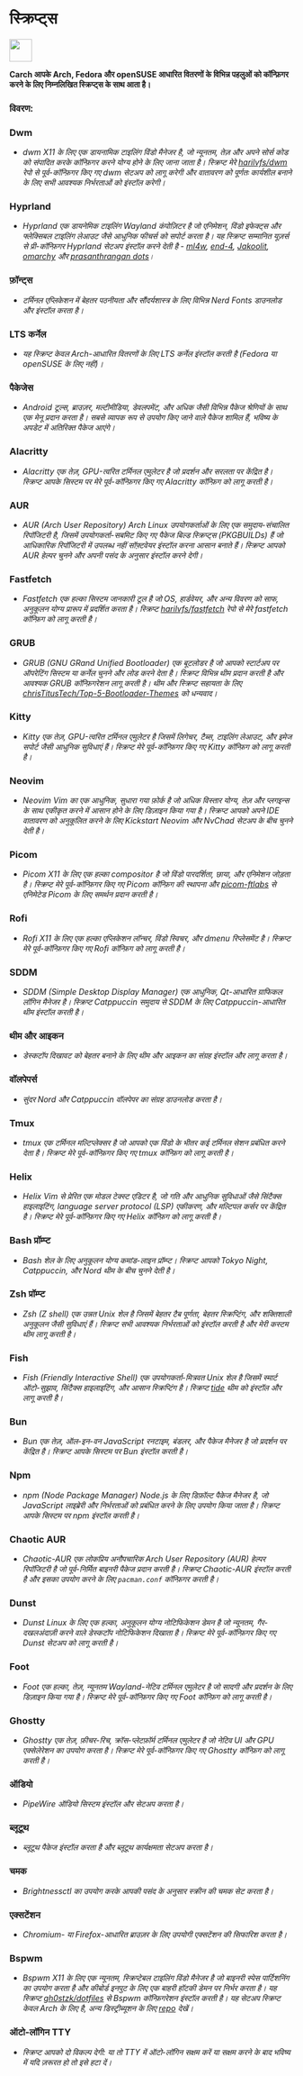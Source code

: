 # स्क्रिप्ट्स

<img src="https://cdn-icons-png.flaticon.com/128/3721/3721643.png" width="40" />

**Carch आपके Arch, Fedora और openSUSE आधारित वितरणों के विभिन्न पहलुओं को कॉन्फ़िगर करने के लिए निम्नलिखित स्क्रिप्ट्स के साथ आता है।**

### विवरण:

### Dwm
- *dwm X11 के लिए एक डायनामिक टाइलिंग विंडो मैनेजर है, जो न्यूनतम, तेज़ और अपने सोर्स कोड को संपादित करके कॉन्फ़िगर करने योग्य होने के लिए जाना जाता है। स्क्रिप्ट मेरे [harilvfs/dwm](https://github.com/harilvfs/dwm) रेपो से पूर्व-कॉन्फ़िगर किए गए dwm सेटअप को लागू करेगी और वातावरण को पूर्णतः कार्यशील बनाने के लिए सभी आवश्यक निर्भरताओं को इंस्टॉल करेगी।*

### Hyprland
- *Hyprland एक डायनेमिक टाइलिंग Wayland कंपोज़िटर है जो एनिमेशन, विंडो इफेक्ट्स और फ्लेक्सिबल टाइलिंग लेआउट जैसे आधुनिक फीचर्स को सपोर्ट करता है। यह स्क्रिप्ट सम्मानित यूज़र्स से प्री-कॉन्फ़िगर Hyprland सेटअप इंस्टॉल करने देती है - [ml4w](https://github.com/mylinuxforwork/dotfiles), [end-4](https://github.com/end-4/dots-hyprland), [Jakoolit](https://github.com/JaKooLit/Arch-Hyprland), [omarchy](https://github.com/basecamp/omarchy) और [prasanthrangan dots](https://github.com/prasanthrangan/hyprdots)।*

### फ़ॉन्ट्स
- *टर्मिनल एप्लिकेशन में बेहतर पठनीयता और सौंदर्यशास्त्र के लिए विभिन्न Nerd Fonts डाउनलोड और इंस्टॉल करता है।*

### LTS कर्नेल
- *यह स्क्रिप्ट केवल Arch-आधारित वितरणों के लिए LTS कर्नेल इंस्टॉल करती है (Fedora या openSUSE के लिए नहीं)।*

### पैकेजेस
- *Android टूल्स, ब्राउज़र, मल्टीमीडिया, डेवलपमेंट, और अधिक जैसी विभिन्न पैकेज श्रेणियों के साथ एक मेनू प्रदान करता है। सबसे व्यापक रूप से उपयोग किए जाने वाले पैकेज शामिल हैं, भविष्य के अपडेट में अतिरिक्त पैकेज आएंगे।*

### Alacritty
- *Alacritty एक तेज़, GPU-त्वरित टर्मिनल एमुलेटर है जो प्रदर्शन और सरलता पर केंद्रित है। स्क्रिप्ट आपके सिस्टम पर मेरे पूर्व-कॉन्फ़िगर किए गए Alacritty कॉन्फ़िग को लागू करती है।*

### AUR
- *AUR (Arch User Repository) Arch Linux उपयोगकर्ताओं के लिए एक समुदाय-संचालित रिपॉजिटरी है, जिसमें उपयोगकर्ता-सबमिट किए गए पैकेज बिल्ड स्क्रिप्ट्स (PKGBUILDs) हैं जो आधिकारिक रिपॉजिटरी में उपलब्ध नहीं सॉफ़्टवेयर इंस्टॉल करना आसान बनाते हैं। स्क्रिप्ट आपको AUR हेल्पर चुनने और अपनी पसंद के अनुसार इंस्टॉल करने देगी।*

### Fastfetch
- *Fastfetch एक हल्का सिस्टम जानकारी टूल है जो OS, हार्डवेयर, और अन्य विवरण को साफ, अनुकूलन योग्य प्रारूप में प्रदर्शित करता है। स्क्रिप्ट [harilvfs/fastfetch](https://github.com/harilvfs/fastfetch) रेपो से मेरे fastfetch कॉन्फ़िग को लागू करती है।*

### GRUB
- *GRUB (GNU GRand Unified Bootloader) एक बूटलोडर है जो आपको स्टार्टअप पर ऑपरेटिंग सिस्टम या कर्नेल चुनने और लोड करने देता है। स्क्रिप्ट विभिन्न थीम प्रदान करती है और आवश्यक GRUB कॉन्फ़िगरेशन लागू करती है। थीम और स्क्रिप्ट सहायता के लिए [chrisTitusTech/Top-5-Bootloader-Themes](https://github.com/chrisTitusTech/Top-5-Bootloader-Themes) को धन्यवाद।*

### Kitty
- *Kitty एक तेज़, GPU-त्वरित टर्मिनल एमुलेटर है जिसमें लिगेचर, टैब्स, टाइलिंग लेआउट, और इमेज सपोर्ट जैसी आधुनिक सुविधाएं हैं। स्क्रिप्ट मेरे पूर्व-कॉन्फ़िगर किए गए Kitty कॉन्फ़िग को लागू करती है।*

### Neovim
- *Neovim Vim का एक आधुनिक, सुधारा गया फ़ोर्क है जो अधिक विस्तार योग्य, तेज़ और प्लगइन्स के साथ एकीकृत करने में आसान होने के लिए डिज़ाइन किया गया है। स्क्रिप्ट आपको अपने IDE वातावरण को अनुकूलित करने के लिए Kickstart Neovim और NvChad सेटअप के बीच चुनने देती है।*

### Picom
- *Picom X11 के लिए एक हल्का compositor है जो विंडो पारदर्शिता, छाया, और एनिमेशन जोड़ता है। स्क्रिप्ट मेरे पूर्व-कॉन्फ़िगर किए गए Picom कॉन्फ़िग की स्थापना और [picom-ftlabs](https://github.com/r0-zero/picom) से एनिमेटेड Picom के लिए समर्थन प्रदान करती है।*

### Rofi
- *Rofi X11 के लिए एक हल्का एप्लिकेशन लॉन्चर, विंडो स्विचर, और dmenu रिप्लेसमेंट है। स्क्रिप्ट मेरे पूर्व-कॉन्फ़िगर किए गए Rofi कॉन्फ़िग को लागू करती है।*

### SDDM
- *SDDM (Simple Desktop Display Manager) एक आधुनिक, Qt-आधारित ग्राफिकल लॉगिन मैनेजर है। स्क्रिप्ट Catppuccin समुदाय से SDDM के लिए Catppuccin-आधारित थीम इंस्टॉल करती है।*

### थीम और आइकन
- *डेस्कटॉप दिखावट को बेहतर बनाने के लिए थीम और आइकन का संग्रह इंस्टॉल और लागू करता है।*

### वॉलपेपर्स
- *सुंदर Nord और Catppuccin वॉलपेपर का संग्रह डाउनलोड करता है।*

### Tmux
- *tmux एक टर्मिनल मल्टिप्लेक्सर है जो आपको एक विंडो के भीतर कई टर्मिनल सेशन प्रबंधित करने देता है। स्क्रिप्ट मेरे पूर्व-कॉन्फ़िगर किए गए tmux कॉन्फ़िग को लागू करती है।*

### Helix
- *Helix Vim से प्रेरित एक मोडल टेक्स्ट एडिटर है, जो गति और आधुनिक सुविधाओं जैसे सिंटैक्स हाइलाइटिंग, language server protocol (LSP) एकीकरण, और मल्टिपल कर्सर पर केंद्रित है। स्क्रिप्ट मेरे पूर्व-कॉन्फ़िगर किए गए Helix कॉन्फ़िग को लागू करती है।*

### Bash प्रॉम्प्ट
- *Bash शेल के लिए अनुकूलन योग्य कमांड-लाइन प्रॉम्प्ट। स्क्रिप्ट आपको Tokyo Night, Catppuccin, और Nord थीम के बीच चुनने देती है।*

### Zsh प्रॉम्प्ट
- *Zsh (Z shell) एक उन्नत Unix शेल है जिसमें बेहतर टैब पूर्णता, बेहतर स्क्रिप्टिंग, और शक्तिशाली अनुकूलन जैसी सुविधाएं हैं। स्क्रिप्ट सभी आवश्यक निर्भरताओं को इंस्टॉल करती है और मेरी कस्टम थीम लागू करती है।*

### Fish
- *Fish (Friendly Interactive Shell) एक उपयोगकर्ता-मित्रवत Unix शेल है जिसमें स्मार्ट ऑटो-सुझाव, सिंटैक्स हाइलाइटिंग, और आसान स्क्रिप्टिंग है। स्क्रिप्ट [tide](https://github.com/IlanCosman/tide) थीम को इंस्टॉल और लागू करती है।*

### Bun
- *Bun एक तेज़, ऑल-इन-वन JavaScript रनटाइम, बंडलर, और पैकेज मैनेजर है जो प्रदर्शन पर केंद्रित है। स्क्रिप्ट आपके सिस्टम पर Bun इंस्टॉल करती है।*

### Npm
- *npm (Node Package Manager) Node.js के लिए डिफ़ॉल्ट पैकेज मैनेजर है, जो JavaScript लाइब्रेरी और निर्भरताओं को प्रबंधित करने के लिए उपयोग किया जाता है। स्क्रिप्ट आपके सिस्टम पर npm इंस्टॉल करती है।*

### Chaotic AUR
- *Chaotic-AUR एक लोकप्रिय अनौपचारिक Arch User Repository (AUR) हेल्पर रिपॉजिटरी है जो पूर्व-निर्मित बाइनरी पैकेज प्रदान करती है। स्क्रिप्ट Chaotic-AUR इंस्टॉल करती है और इसका उपयोग करने के लिए `pacman.conf` कॉन्फ़िगर करती है।*

### Dunst
- *Dunst Linux के लिए एक हल्का, अनुकूलन योग्य नोटिफिकेशन डेमन है जो न्यूनतम, गैर-दखलअंदाज़ी करने वाले डेस्कटॉप नोटिफिकेशन दिखाता है। स्क्रिप्ट मेरे पूर्व-कॉन्फ़िगर किए गए Dunst सेटअप को लागू करती है।*

### Foot
- *Foot एक हल्का, तेज़, न्यूनतम Wayland-नेटिव टर्मिनल एमुलेटर है जो सादगी और प्रदर्शन के लिए डिज़ाइन किया गया है। स्क्रिप्ट मेरे पूर्व-कॉन्फ़िगर किए गए Foot कॉन्फ़िग को लागू करती है।*

### Ghostty
- *Ghostty एक तेज़, फ़ीचर-रिच, क्रॉस-प्लेटफ़ॉर्म टर्मिनल एमुलेटर है जो नेटिव UI और GPU एक्सेलेरेशन का उपयोग करता है। स्क्रिप्ट मेरे पूर्व-कॉन्फ़िगर किए गए Ghostty कॉन्फ़िग को लागू करती है।*

### ऑडियो
- *PipeWire ऑडियो सिस्टम इंस्टॉल और सेटअप करता है।*

### ब्लूटूथ
- *ब्लूटूथ पैकेज इंस्टॉल करता है और ब्लूटूथ कार्यक्षमता सेटअप करता है।*

### चमक
- *Brightnessctl का उपयोग करके आपकी पसंद के अनुसार स्क्रीन की चमक सेट करता है।*

### एक्सटेंशन
- *Chromium- या Firefox-आधारित ब्राउज़र के लिए उपयोगी एक्सटेंशन की सिफारिश करता है।*

### Bspwm
- *Bspwm X11 के लिए एक न्यूनतम, स्क्रिप्टेबल टाइलिंग विंडो मैनेजर है जो बाइनरी स्पेस पार्टिशनिंग का उपयोग करता है और कीबोर्ड इनपुट के लिए एक बाहरी हॉटकी डेमन पर निर्भर करता है। यह स्क्रिप्ट [gh0stzk/dotfiles](https://github.com/gh0stzk/dotfiles) से Bspwm कॉन्फ़िगरेशन इंस्टॉल करती है। यह सेटअप स्क्रिप्ट केवल Arch के लिए है, अन्य डिस्ट्रीब्यूशन के लिए [repo](https://github.com/gh0stzk/dotfiles) देखें।*

### ऑटो-लॉगिन TTY
- *स्क्रिप्ट आपको दो विकल्प देगी: या तो TTY में ऑटो-लॉगिन सक्षम करें या सक्षम करने के बाद भविष्य में यदि ज़रूरत हो तो इसे हटा दें।*